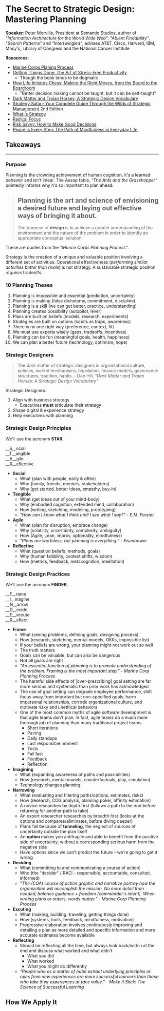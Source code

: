 # The Secret to Strategic Design: Mastering Planning

__Speaker__: Peter Morville, President at Semantic Studios, author of _"Information Architecture for the World Wide Web"_, _"Abient Findability"_, _"Search Patterns"_ and _"Intertwingled"_, advises AT&T, Cisco, Harvard, IBM, Macy's, Library of Congress and the National Cancer Institute

__Resources__:

- [Marine Corps Planing Process](https://www.mca-marines.org/files/MCWP%205-1%20MCPP.pdf)
- [Getting Things Done: The Art of Stress-Free Productivity](https://www.amazon.com/Getting-Things-Done-Stress-Free-Productivity/dp/0142000280)
    - Though the book tends to be dogmatic
- [How Life Imitates Chess: Making the Right Moves, from the Board to the Boardroom](https://www.amazon.com/How-Life-Imitates-Chess-Boardroom/dp/1596913886)
    - "Better decision making cannot be taught, but it can be self-taught"
- [Dark Matter and Trojan Horses; A Strategic Design Vocabulary](https://www.amazon.com/Dark-Matter-Trojan-Horses-Vocabulary/dp/0992914639)
- [Strategy Safari; Your Complete Guide Through the Wilds of Strategic Management](https://www.amazon.com/Strategy-Safari-Complete-Strategic-Management/dp/0273719580/ref=sr_1_2?s=books&ie=UTF8&qid=1490819889&sr=1-2&keywords=strategy+safari) 2nd Edition
- [What is Strategy](https://hbr.org/product/what-is-strategy/an/96608-PDF-ENG)
- [Radical Focus](https://www.amazon.com/Radical-Focus-Achieving-Important-Objectives-ebook/dp/B01BFKJA0Y)
- [Risk Savvy: How to Make Good Decisions](https://www.amazon.com/Risk-Savvy-Make-Good-Decisions-ebook/dp/B00DMCPOA4)
- [Peace is Every Step: The Path of Mindfulness in Everyday Life](https://www.amazon.com/Peace-Every-Step-Mindfulness-Everyday/dp/B00WY7MELU)



## Takeaways

---

### Purpose

Planning is the crowning achievement of human cognition. It's a learned behavior and isn't linear. The Aesop fable, _"The Ants and the Grasshopper"_ pointedly informs why it's so important to plan ahead.

> Planning is the art and science of envisioning a desired future and laying out effective ways of bringing it about.
> ---
> The purpose of __design__ is to achieve a greater understanding of the environment and the nature of the problem in order to identify an appropriate conceptual solution.

These are quotes from the _"Marine Corps Planning Process"_.

Strategy is the creation of a unique and valuable position involving a different set of activities.
Operational effectiveness (_performing similar activities better than rivals_) is not strategy.
A sustainable strategic position _requires_ tradeoffs.

### 10 Planning Theses

1. Planning is impossible and essential (prediction, uncertainty)
2. Planning is making (false dichotomy, commitment, discipline)
3. Planning is a skill (we can get better, practice, understanding)
4. Planning creates possibility (autopilot, lever)
5. Plans are built on beliefs (models, research, experiments)
6. Strategies are built on options (habits as traps, awareness)
7. There is no one right way (preference, context, fit)
8. We must use experts wisely (gaps, tradeoffs, incentives)
9. Planning can be fun (meaningful goals, health, happiness)
10. We can plan a better future (technology, optimism, hope)

### Strategic Designers

> The dark matter of strategic designers is organizational culture, policies, market mechanisms, legislation, finance models, governance structures, tradition, habits.
> \- Dan Hill, _"Dark Matter and Trojan Horses: A Strategic Design Vocabulary"_

Strategic Designers:

1. Align with business strategy
    * Executives __must__ articulate their strategy
2. Shape digital & experience strategy
3. Help executives with planning

### Strategic Design Principles

We'll use the acronym __STAR__.

__S__ocial<br/>
__T__angible<br/>
__A__gile<br/>
__R__eflective

- __Social__
    - What (plan with people, early & often)
    - Who (family, friends, mentors, stakeholders)
    - Why (get started, better ideas, empathy, buy-in)
- __Tangible__
    - What (get ideas out of your mind-body)
    - Why (embodied cognition, extended mind, collaboration)
    - How (writing, sketching, modeling, prototyping)
    - _"How can I know what I think until I see what I say?" - E.M. Forster_
- __Agile__
    - What (plan for disruption, embrace change)
    - Why (volatility, uncertainty, complexity, ambiguity)
    - How (Agile, Lean, improv, optionality, mindfulness)
    - _"Plans are worthless, but planning is everything." - Eisenhower_
- __Reflective__
    - What (question beliefs, methods, goals)
    - Why (human fallibility, context shifts, wisdom)
    - How (metrics, feedback, metacognition, meditation)

### Strategic Design Practices

We'll use the acronym __FINDER__.

__F__rame<br/>
__I__magine<br/>
__N__arrow<br/>
__D__ecide<br/>
__E__xecute<br/>
__R__eflect

- __Frame__
    - What (seeing problems, defining goals, designing process)
    - How (research, sketching, mental models, OKRs, impossible list)
    - If your beliefs are wrong, your planning might not work out so well
    - The truth matters
    - Goals can be valuable, but can also be dangerous
    - Not all goals are right
    - _"An essential function of planning is to promote understanding of the problem. Framing is the most important step." - Marine Corp Planning Process_
    - The harmful side effects of [over-prescribing] goal setting are far more serious and systematic than prior work has acknowledged
    - The use of goal setting can degrade employee performance, shift focus away from important but non-specified goals, harm impersonal relationships, corrode organizational culture, and motivate risky and unethical behaviors
    - One of the most common myths of agile software development is that agile teams don't plan. In fact, agile teams do a much more thorough job of planning than many traditional project teams
        - Short iterations
        - Pairing
        - Daily standups
        - Last responsible moment
        - Tests
        - Fail fast
        - Feedback
        - Reflection
- __Imagining__
    - What (expanding awareness of paths and possibilities)
    - How (research, mental models, counterfactuals, play, simulation)
    - Technology changes planning
- __Narrowing__
    - What (evaluating and filtering paths/options, estimates, risks)
    - How (research, COG analysis, planning poker, affinity estimation)
    - A novice researches by depth first (follows a path to the end before returning for another path to take)
    - An expert researcher researches by breadth first (looks at the options and compares/eliminates, before diving deeper)
    - Plans fail because of __tunneling__, the neglect of sources of uncertainty outside the plan itself
    - An __option__ makes you antifragile and able to benefit from the positive side of uncertainty, without a corresponding serious harm from the negative side
    - Have options since we can't predict the future - we're going to get it wrong
- __Deciding__
    - What (committing to and communicating a course of action)
    - Who (the "decider" / RACI - responsible, accountable, consulted, informed)
    - _"The (COA) course of action graphic and narrative portray how the organization will accomplish the mission. No more detail than needed; balance guidance + freedom (commander's intent). When writing plans or orders, words matter." - Marine Corp Planning Process_
- __Excuting__
    - What (making, building, traveling, getting things done)
    - How (systems, tools, feedback, mindfulness, motivation)
    - Progressive elaboration involves continuously improving and detailing a plan as more detailed and specific information and more accurate estimates become available
- __Reflecting__
    - Should be reflecting all the time, but always look back/within at the end and discuss what worked and what didn't
        - What you did
        - What worked
        - What you might do differently
    - _"People who as a matter of habit extract underlying principles or rules from new experiences are more successful learners than those who take their experiences at face value." - Make it Stick: The Science of Successful Learning_


## How We Apply It